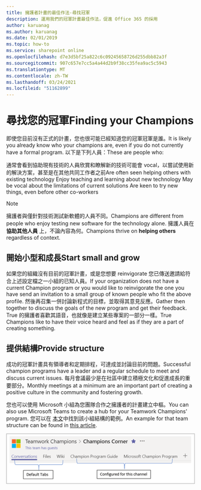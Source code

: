 ```yaml
---
title: 擁護者計畫的最佳作法-尋找冠軍
description: 運用我們的冠軍計畫最佳作法，促進 Office 365 的採用
author: karuanag
ms.author: karuanag
ms.date: 02/01/2019
ms.topic: how-to
ms.service: sharepoint online
ms.openlocfilehash: d7e3d5bf25a822c6c09245658726d255dbb82a3f
ms.sourcegitcommit: 907c657e7cc5a4a44d2b9f38cc35fea9ac5c5943
ms.translationtype: MT
ms.contentlocale: zh-TW
ms.lasthandoff: 03/24/2021
ms.locfileid: "51162899"
---
```

# <a name="finding-your-champions"></a><span data-ttu-id="75c73-103">尋找您的冠軍</span><span class="sxs-lookup"><span data-stu-id="75c73-103">Finding your Champions</span></span> 

<span data-ttu-id="75c73-104">即使您目前沒有正式的計畫，您也很可能已經知道您的冠軍冠軍是誰。</span><span class="sxs-lookup"><span data-stu-id="75c73-104">It is likely you already know who your champions are, even if you do not currently have a formal program.</span></span>  <span data-ttu-id="75c73-105">以下是下列人員：</span><span class="sxs-lookup"><span data-stu-id="75c73-105">These are people who:</span></span>

<span data-ttu-id="75c73-106">通常會看到協助現有技術的人員欣賞和瞭解新的技術可能會 vocal，以嘗試使用新的解決方案，甚至是在其他共同工作者之前</span><span class="sxs-lookup"><span data-stu-id="75c73-106">Are often seen helping others with existing technology Enjoy teaching and learning about new technology May be vocal about the limitations of current solutions Are keen to try new things, even before other co-workers</span></span>

> [!NOTE]
> <span data-ttu-id="75c73-107">擁護者與僅針對技術測試新軟體的人員不同。</span><span class="sxs-lookup"><span data-stu-id="75c73-107">Champions are different from people who enjoy testing new software for the technology alone.</span></span> <span data-ttu-id="75c73-108">擁護人員在 **協助其他人員** 上，不論內容為何。</span><span class="sxs-lookup"><span data-stu-id="75c73-108">Champions thrive on **helping others** regardless of context.</span></span> 

## <a name="start-small-and-grow"></a><span data-ttu-id="75c73-109">開始小型和成長</span><span class="sxs-lookup"><span data-stu-id="75c73-109">Start small and grow</span></span>

<span data-ttu-id="75c73-110">如果您的組織沒有目前的冠軍計畫，或是您想要 reinvigorate 您已傳送邀請給符合上述設定檔之一小組的已知人員。</span><span class="sxs-lookup"><span data-stu-id="75c73-110">If your organization does not have a current Champion program or you would like to reinvigorate the one you have send an invitation to a small group of known people who fit the above profile.</span></span>  <span data-ttu-id="75c73-111">然後再召集一併討論新程式的目標，並取得其意見反應。</span><span class="sxs-lookup"><span data-stu-id="75c73-111">Gather then together to discuss the goals of the new program and get their feedback.</span></span> <span data-ttu-id="75c73-112">True 的擁護者喜歡其語音，也就像是建立某些專案的一部分一樣。</span><span class="sxs-lookup"><span data-stu-id="75c73-112">True Champions like to have their voice heard and feel as if they are a part of creating something.</span></span>  

## <a name="provide-structure"></a><span data-ttu-id="75c73-113">提供結構</span><span class="sxs-lookup"><span data-stu-id="75c73-113">Provide structure</span></span>

<span data-ttu-id="75c73-114">成功的冠軍計畫具有領導者和定期排程，可達成並討論目前的問題。</span><span class="sxs-lookup"><span data-stu-id="75c73-114">Successful champion programs have a leader and a regular schedule to meet and discuss current issues.</span></span>  <span data-ttu-id="75c73-115">每月會議最少是在社區中建立積極文化和促進成長的重要部分。</span><span class="sxs-lookup"><span data-stu-id="75c73-115">Monthly meetings at a minimum are an important part of creating a positive culture in the community and fostering growth.</span></span>  

<span data-ttu-id="75c73-116">您也可以使用 Microsoft 小組為您團隊合作之擁護者的計畫建立中樞。</span><span class="sxs-lookup"><span data-stu-id="75c73-116">You can also use Microsoft Teams to create a hub for your Teamwork Champions' program.</span></span>  <span data-ttu-id="75c73-117">您可以在 [本文](/MicrosoftTeams/teams-adoption-your-first-teams)中找到該小組結構的範例。</span><span class="sxs-lookup"><span data-stu-id="75c73-117">An example for that team structure can be found in [this article](/MicrosoftTeams/teams-adoption-your-first-teams).</span></span>

![團隊合作冠軍小組選項卡](media/teams-adoption-tab-example.png)